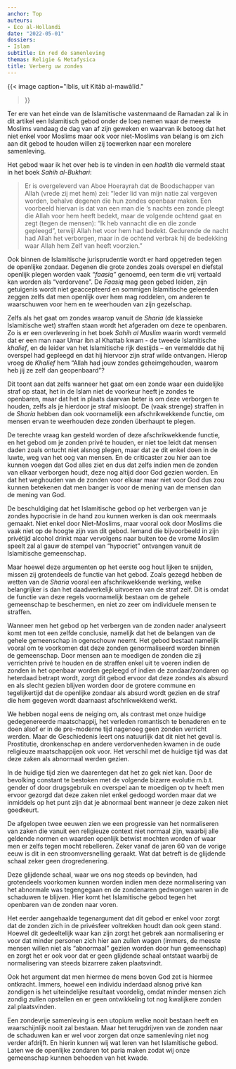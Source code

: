 ```yaml
---
anchor: Top
auteurs:
- Eco al-Hollandi
date: "2022-05-01"
dossiers:
- Islam
subtitle: En red de samenleving
themas: Religie & Metafysica
title: Verberg uw zondes
---
```



{{< image
	caption="Iblis, uit Kitāb al-mawālīd."
>}}

Ter ere van het einde van de Islamitische vastenmaand de Ramadan zal ik in dit artikel een Islamitisch gebod onder de loep nemen waar de meeste Moslims vandaag de dag van af zijn geweken en waarvan ik betoog dat het niet enkel voor Moslims maar ook voor niet-Moslims van belang is om zich aan dit gebod te houden willen zij toewerken naar een morelere samenleving.

Het gebod waar ik het over heb is te vinden in een _hadith_ die vermeld staat in het boek _Sahih al-Bukhari_:

>Er is overgeleverd van Aboe Hoerayrah dat de Boodschapper van Allah (vrede zij met hem) zei: “Ieder lid van mijn natie zal vergeven worden, behalve degenen die hun zondes openbaar maken. Een voorbeeld hiervan is dat van een man die ‘s nachts een zonde pleegt die Allah voor hem heeft bedekt, maar de volgende ochtend gaat en zegt (tegen de mensen): “Ik heb vannacht die en die zonde gepleegd”, terwijl Allah het voor hem had bedekt. Gedurende de nacht had Allah het verborgen, maar in de ochtend verbrak hij de bedekking waar Allah hem Zelf van heeft voorzien.”

Ook binnen de Islamitische jurisprudentie wordt er hard opgetreden tegen de openlijke zondaar. Degenen die grote zondes zoals overspel en diefstal openlijk plegen worden vaak _“faasiq”_ genoemd, een term die vrij vertaald kan worden als “verdorvene”. De _Faasiq_ mag geen gebed leiden, zijn getuigenis wordt niet geaccepteerd en sommigen Islamitische geleerden zeggen zelfs dat men openlijk over hem mag roddelen, om anderen te waarschuwen voor hem en te weerhouden van zijn gezelschap.

Zelfs als het gaat om zondes waarop vanuit de _Sharia_ (de klassieke Islamitische wet) straffen staan wordt het afgeraden om deze te openbaren. Zo is er een overlevering in het boek _Sahih al Muslim_ waarin wordt vermeld dat er een man naar Umar ibn al Khattab kwam - de tweede Islamitische _khalief_, en de leider van het Islamitische rijk destijds – en vermeldde dat hij overspel had gepleegd en dat hij hiervoor zijn straf wilde ontvangen. Hierop vroeg de _Khalief_ hem “Allah had jouw zondes geheimgehouden, waarom heb jij ze zelf dan geopenbaard”?

Dit toont aan dat zelfs wanneer het gaat om een zonde waar een duidelijke straf op staat, het in de Islam niet de voorkeur heeft je zondes te openbaren, maar dat het in plaats daarvan beter is om deze verborgen te houden, zelfs als je hierdoor je straf misloopt. De (vaak strenge) straffen in de _Sharia_ hebben dan ook voornamelijk een afschrikwekkende functie, om mensen ervan te weerhouden deze zonden überhaupt te plegen.

De terechte vraag kan gesteld worden of deze afschrikwekkende functie, en het gebod om je zonden privé te houden, er niet toe leidt dat mensen daden zoals ontucht niet alsnog plegen, maar dat ze dit enkel doen in de luwte, weg van het oog van mensen. En de criticaster zou hier aan toe kunnen voegen dat God alles ziet en dus dat zelfs indien men de zonden van elkaar verborgen houdt, deze nog altijd door God gezien worden. En dat het weghouden van de zonden voor elkaar maar niet voor God dus zou kunnen betekenen dat men banger is voor de mening van de mensen dan de mening van God.

De beschuldiging dat het Islamitische gebod op het verbergen van je zondes hypocrisie in de hand zou kunnen werken is dan ook meermaals gemaakt. Niet enkel door Niet-Moslims, maar vooral ook door Moslims die vaak niet op de hoogte zijn van dit gebod. Iemand die bijvoorbeeld in zijn privétijd alcohol drinkt maar vervolgens naar buiten toe de vrome Moslim speelt zal al gauw de stempel van “hypocriet” ontvangen vanuit de Islamitische gemeenschap.

Maar hoewel deze argumenten op het eerste oog hout lijken te snijden, missen zij grotendeels de functie van het gebod. Zoals gezegd hebben de wetten van de _Sharia_ vooral een afschrikwekkende werking, welke belangrijker is dan het daadwerkelijk uitvoeren van de straf zelf. Dit is omdat de functie van deze regels voornamelijk bestaan om de gehele gemeenschap te beschermen, en niet zo zeer om individuele mensen te straffen.

Wanneer men het gebod op het verbergen van de zonden nader analyseert komt men tot een zelfde conclusie, namelijk dat het de belangen van de gehele gemeenschap in ogenschouw neemt. Het gebod bestaat namelijk vooral om te voorkomen dat deze zonden genormaliseerd worden binnen de gemeenschap. Door mensen aan te moedigen de zonden die zij verrichten privé te houden en de straffen enkel uit te voeren indien de zonden in het openbaar worden gepleegd of indien de zondaar/zondaren op heterdaad betrapt wordt, zorgt dit gebod ervoor dat deze zondes als absurd en als slecht gezien blijven worden door de grotere commune en tegelijkertijd dat de openlijke zondaar als absurd wordt gezien en de straf die hem gegeven wordt daarnaast afschrikwekkend werkt.

We hebben nogal eens de neiging om, als contrast met onze huidige gedegenereerde maatschappij, het verleden romantisch te benaderen en te doen alsof er in de pre-moderne tijd nagenoeg geen zonden verricht werden. Maar de Geschiedenis leert ons natuurlijk dat dit niet het geval is. Prostitutie, dronkenschap en andere verdorvenheden kwamen in de oude religieuze maatschappijen ook voor. Het verschil met de huidige tijd was dat deze zaken als abnormaal werden gezien.

In de huidige tijd zien we daarentegen dat het zo gek niet kan. Door de bevolking constant te bestoken met de volgende bizarre evolutie m.b.t. gender of door drugsgebruik en overspel aan te moedigen op tv heeft men ervoor gezorgd dat deze zaken niet enkel gedoogd worden maar dat we inmiddels op het punt zijn dat je abnormaal bent wanneer je deze zaken niet goedkeurt.

De afgelopen twee eeuwen zien we een progressie van het normaliseren van zaken die vanuit een religieuze context niet normaal zijn, waarbij alle geldende normen en waarden openlijk betwist mochten worden of waar men er zelfs tegen mocht rebelleren. Zeker vanaf de jaren 60 van de vorige eeuw is dit in een stroomversnelling geraakt. Wat dat betreft is de glijdende schaal zeker geen drogredenering.

Deze glijdende schaal, waar we ons nog steeds op bevinden, had grotendeels voorkomen kunnen worden indien men deze normalisering van het abnormale was tegengegaan en de zondenaren gedwongen waren in de schaduwen te blijven. Hier komt het Islamitische gebod tegen het openbaren van de zonden naar voren.

Het eerder aangehaalde tegenargument dat dit gebod er enkel voor zorgt dat de zonden zich in de privésfeer voltrekken houdt dan ook geen stand. Hoewel dit gedeeltelijk waar kan zijn zorgt het gebrek aan normalisering er voor dat minder personen zich hier aan zullen wagen (immers, de meeste mensen willen niet als “abnormaal” gezien worden door hun gemeenschap) en zorgt het er ook voor dat er geen glijdende schaal ontstaat waarbij de normalisering van steeds bizarrere zaken plaatsvindt.

Ook het argument dat men hiermee de mens boven God zet is hiermee ontkracht. Immers, hoewel een individu inderdaad alsnog privé kan zondigen is het uiteindelijke resultaat voordelig, omdat minder mensen zich zondig zullen opstellen en er geen ontwikkeling tot nog kwalijkere zonden zal plaatsvinden.

Een zondevrije samenleving is een utopium welke nooit bestaan heeft en waarschijnlijk nooit zal bestaan. Maar het terugdrijven van de zonden naar de schaduwen kan er wel voor zorgen dat onze samenleving niet nog verder afdrijft. En hierin kunnen wij wat leren van het Islamitische gebod. Laten we de openlijke zondaren tot paria maken zodat wij onze gemeenschap kunnen behoeden van het kwade.
